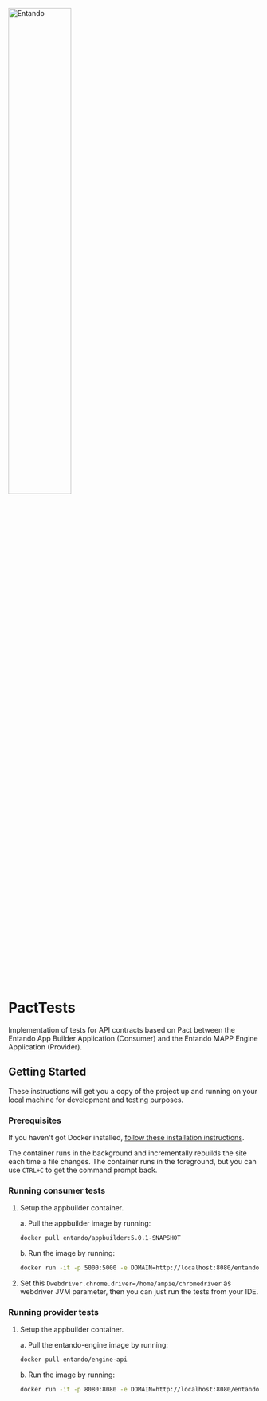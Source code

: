 <a><img src="https://avatars2.githubusercontent.com/u/673103?s=280&v=4" title="Entando" height=50%></a>

# PactTests

Implementation of tests for API contracts based on Pact between the Entando App Builder Application (Consumer) and the Entando MAPP Engine Application (Provider).

## Getting Started

These instructions will get you a copy of the project up and running on your local machine for development and testing purposes.

### Prerequisites

If you haven't got Docker installed,
    [follow these installation instructions](https://www.digitalocean.com/community/tutorials/how-to-install-and-use-docker-on-ubuntu-18-04).

The container runs in the background and incrementally rebuilds the site each
time a file changes. The container runs in the foreground, but
you can use `CTRL+C` to get the command prompt back.

### Running consumer tests

1.  Setup the appbuilder container.

    a. Pull the appbuilder image by running:
    
       ```bash
       docker pull entando/appbuilder:5.0.1-SNAPSHOT
       ```
    b. Run the image by running:
    
       ```bash
       docker run -it -p 5000:5000 -e DOMAIN=http://localhost:8080/entando entando/appbuilder:5.0.1-SNAPSHOT
       ```
2.  Set this `Dwebdriver.chrome.driver=/home/ampie/chromedriver` as webdriver JVM parameter, then you can just run the tests from your IDE.
    
### Running provider tests

1.  Setup the appbuilder container.

    a. Pull the entando-engine image by running:
    
       ```bash
       docker pull entando/engine-api
       ```
    b. Run the image by running:
    
       ```bash
       docker run -it -p 8080:8080 -e DOMAIN=http://localhost:8080/entando entando/engine-api
       ```
        
       
       
